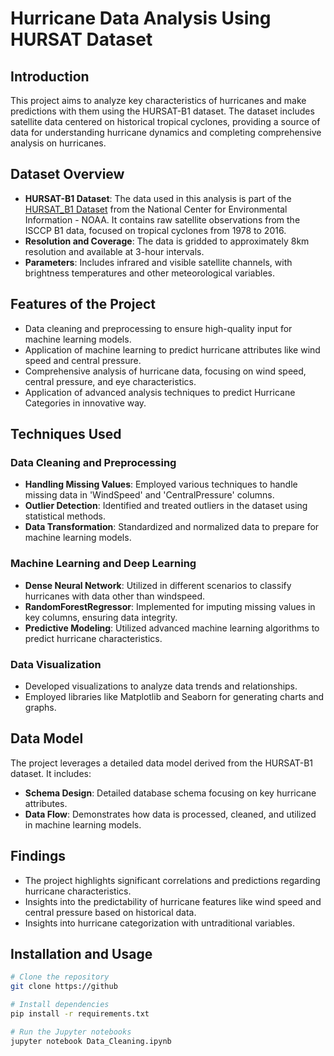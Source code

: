 # Hurricane Data Analysis Using HURSAT Dataset

## Introduction

This project aims to analyze key characteristics of hurricanes and make predictions with them using the HURSAT-B1 dataset. The dataset includes satellite data centered on historical tropical cyclones, providing a source of data for understanding hurricane dynamics and completing comprehensive analysis on hurricanes.

## Dataset Overview

- **HURSAT-B1 Dataset**: The data used in this analysis is part of the [HURSAT_B1 Dataset](https://www.ncei.noaa.gov/products/hurricane-satellite-data) from the National Center for Environmental Information - NOAA. It contains raw satellite observations from the ISCCP B1 data, focused on tropical cyclones from 1978 to 2016. 
- **Resolution and Coverage**: The data is gridded to approximately 8km resolution and available at 3-hour intervals.
- **Parameters**: Includes infrared and visible satellite channels, with brightness temperatures and other meteorological variables.

## Features of the Project

- Data cleaning and preprocessing to ensure high-quality input for machine learning models.
- Application of machine learning to predict hurricane attributes like wind speed and central pressure.
- Comprehensive analysis of hurricane data, focusing on wind speed, central pressure, and eye characteristics.
- Application of advanced analysis techniques to predict Hurricane Categories in innovative way.

## Techniques Used

### Data Cleaning and Preprocessing

- **Handling Missing Values**: Employed various techniques to handle missing data in 'WindSpeed' and 'CentralPressure' columns.
- **Outlier Detection**: Identified and treated outliers in the dataset using statistical methods.
- **Data Transformation**: Standardized and normalized data to prepare for machine learning models.

### Machine Learning and Deep Learning

- **Dense Neural Network**: Utilized in different scenarios to classify hurricanes with data other than windspeed.
- **RandomForestRegressor**: Implemented for imputing missing values in key columns, ensuring data integrity.
- **Predictive Modeling**: Utilized advanced machine learning algorithms to predict hurricane characteristics.

### Data Visualization

- Developed visualizations to analyze data trends and relationships.
- Employed libraries like Matplotlib and Seaborn for generating charts and graphs.

## Data Model

The project leverages a detailed data model derived from the HURSAT-B1 dataset. It includes:

- **Schema Design**: Detailed database schema focusing on key hurricane attributes.
- **Data Flow**: Demonstrates how data is processed, cleaned, and utilized in machine learning models.

## Findings

- The project highlights significant correlations and predictions regarding hurricane characteristics.
- Insights into the predictability of hurricane features like wind speed and central pressure based on historical data.
- Insights into hurricane categorization with untraditional variables.

## Installation and Usage

```bash
# Clone the repository
git clone https://github

# Install dependencies
pip install -r requirements.txt

# Run the Jupyter notebooks
jupyter notebook Data_Cleaning.ipynb
